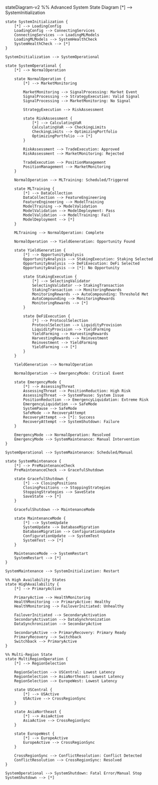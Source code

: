 stateDiagram-v2
    %% Advanced System State Diagram
    [*] --> SystemInitialization
    
    state SystemInitialization {
        [*] --> LoadingConfig
        LoadingConfig --> ConnectingServices
        ConnectingServices --> LoadingMLModels
        LoadingMLModels --> SystemHealthCheck
        SystemHealthCheck --> [*]
    }
    
    SystemInitialization --> SystemOperational
    
    state SystemOperational {
        [*] --> NormalOperation
        
        state NormalOperation {
            [*] --> MarketMonitoring
            
            MarketMonitoring --> SignalProcessing: Market Event
            SignalProcessing --> StrategyExecution: Valid Signal
            SignalProcessing --> MarketMonitoring: No Signal
            
            StrategyExecution --> RiskAssessment
            
            state RiskAssessment {
                [*] --> CalculatingVaR
                CalculatingVaR --> CheckingLimits
                CheckingLimits --> OptimizingPortfolio
                OptimizingPortfolio --> [*]
            }
            
            RiskAssessment --> TradeExecution: Approved
            RiskAssessment --> MarketMonitoring: Rejected
            
            TradeExecution --> PositionManagement
            PositionManagement --> MarketMonitoring
        }
        
        NormalOperation --> MLTraining: Scheduled/Triggered
        
        state MLTraining {
            [*] --> DataCollection
            DataCollection --> FeatureEngineering
            FeatureEngineering --> ModelTraining
            ModelTraining --> ModelValidation
            ModelValidation --> ModelDeployment: Pass
            ModelValidation --> ModelTraining: Fail
            ModelDeployment --> [*]
        }
        
        MLTraining --> NormalOperation: Complete
        
        NormalOperation --> YieldGeneration: Opportunity Found
        
        state YieldGeneration {
            [*] --> OpportunityAnalysis
            OpportunityAnalysis --> StakingExecution: Staking Selected
            OpportunityAnalysis --> DeFiExecution: DeFi Selected
            OpportunityAnalysis --> [*]: No Opportunity
            
            state StakingExecution {
                [*] --> SelectingValidator
                SelectingValidator --> StakingTransaction
                StakingTransaction --> MonitoringRewards
                MonitoringRewards --> AutoCompounding: Threshold Met
                AutoCompounding --> MonitoringRewards
                MonitoringRewards --> [*]
            }
            
            state DeFiExecution {
                [*] --> ProtocolSelection
                ProtocolSelection --> LiquidityProvision
                LiquidityProvision --> YieldFarming
                YieldFarming --> HarvestingRewards
                HarvestingRewards --> Reinvestment
                Reinvestment --> YieldFarming
                YieldFarming --> [*]
            }
        }
        
        YieldGeneration --> NormalOperation
        
        NormalOperation --> EmergencyMode: Critical Event
        
        state EmergencyMode {
            [*] --> AssessingThreat
            AssessingThreat --> PositionReduction: High Risk
            AssessingThreat --> SystemPause: System Issue
            PositionReduction --> EmergencyLiquidation: Extreme Risk
            EmergencyLiquidation --> SafeMode
            SystemPause --> SafeMode
            SafeMode --> RecoveryAttempt
            RecoveryAttempt --> [*]: Success
            RecoveryAttempt --> SystemShutdown: Failure
        }
        
        EmergencyMode --> NormalOperation: Resolved
        EmergencyMode --> SystemMaintenance: Manual Intervention
    }
    
    SystemOperational --> SystemMaintenance: Scheduled/Manual
    
    state SystemMaintenance {
        [*] --> PreMaintenanceCheck
        PreMaintenanceCheck --> GracefulShutdown
        
        state GracefulShutdown {
            [*] --> ClosingPositions
            ClosingPositions --> StoppingStrategies
            StoppingStrategies --> SaveState
            SaveState --> [*]
        }
        
        GracefulShutdown --> MaintenanceMode
        
        state MaintenanceMode {
            [*] --> SystemUpdate
            SystemUpdate --> DatabaseMigration
            DatabaseMigration --> ConfigurationUpdate
            ConfigurationUpdate --> SystemTest
            SystemTest --> [*]
        }
        
        MaintenanceMode --> SystemRestart
        SystemRestart --> [*]
    }
    
    SystemMaintenance --> SystemInitialization: Restart
    
    %% High Availability States
    state HighAvailability {
        [*] --> PrimaryActive
        
        PrimaryActive --> HealthMonitoring
        HealthMonitoring --> PrimaryActive: Healthy
        HealthMonitoring --> FailoverInitiated: Unhealthy
        
        FailoverInitiated --> SecondaryActivation
        SecondaryActivation --> DataSynchronization
        DataSynchronization --> SecondaryActive
        
        SecondaryActive --> PrimaryRecovery: Primary Ready
        PrimaryRecovery --> Switchback
        Switchback --> PrimaryActive
    }
    
    %% Multi-Region State
    state MultiRegionOperation {
        [*] --> RegionSelection
        
        RegionSelection --> USCentral: Lowest Latency
        RegionSelection --> AsiaNortheast: Lowest Latency
        RegionSelection --> EuropeWest: Lowest Latency
        
        state USCentral {
            [*] --> USActive
            USActive --> CrossRegionSync
        }
        
        state AsiaNortheast {
            [*] --> AsiaActive
            AsiaActive --> CrossRegionSync
        }
        
        state EuropeWest {
            [*] --> EuropeActive
            EuropeActive --> CrossRegionSync
        }
        
        CrossRegionSync --> ConflictResolution: Conflict Detected
        ConflictResolution --> CrossRegionSync: Resolved
    }
    
    SystemOperational --> SystemShutdown: Fatal Error/Manual Stop
    SystemShutdown --> [*]